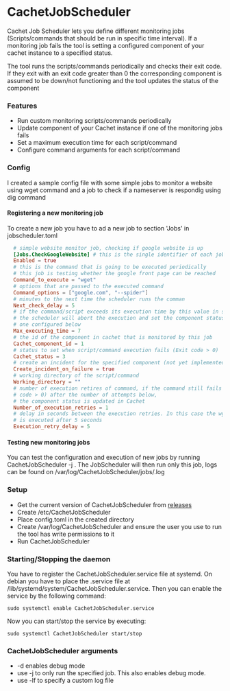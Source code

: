 # CachetJobScheduler

Cachet Job Scheduler lets you define different monitoring jobs (Scripts/commands
  that should be run in specific time interval). If a monitoring job fails the tool is
  setting a configured component of your cachet instance to a specified status.

  The tool runs the scripts/commands periodically and checks their exit code.
  If they exit with an exit code greater than 0 the corresponding component is
  assumed to be down/not functioning and the tool updates the status of the component

### Features
- Run custom monitoring scripts/commands periodically
- Update component of your Cachet instance if one of the monitoring jobs fails
- Set a maximum execution time for each script/command
- Configure command arguments for each script/command

### Config
I created a sample config file with some simple jobs to monitor a website using
  wget command and a job to check if a nameserver is respondig using dig command

#### Registering a new monitoring job
To create a new job you have to ad a new job to section 'Jobs' in jobscheduler.toml

```toml
  # simple website monitor job, checking if google website is up
  [Jobs.CheckGoogleWebsite] # this is the single identifier of each job
  Enabled = true
  # this is the command that is going to be executed periodically
  # this job is testing whether the google front page can be reached
  Command_to_execute = "wget"
  # options that are passed to the executed command
  Command_options = ["google.com", "--spider"]
  # minutes to the next time the scheduler runs the comman
  Next_check_delay = 5
  # if the command/script exceeds its execution time by this value in seconds
  # the scheduler will abort the execution and set the component status to the
  # one configured below
  Max_executing_time = 7
  # the id of the component in cachet that is monitored by this job
  Cachet_component_id = 1
  # status to set when script/command execution fails (Exit code > 0)
  Cachet_status = 3
  # create an incident for the specified component (not yet implemented)
  Create_incident_on_failure = true
  # working directory of the script/command
  Working_directory = ""
  # number of execution retires of command, if the command still fails (Exit
  # code > 0) after the number of attempts below,
  # the component status is updated in Cachet
  Number_of_execution_retries = 1
  # delay in seconds between the execution retries. In this case the wget command
  # is executed after 5 seconds
  Execution_retry_delay = 5
```

#### Testing new monitoring jobs

You can test the configuration and execution of new jobs by running CachetJobScheduler -j <jobname>. The JobScheduler will then run only this job, logs can be found on /var/log/CachetJobScheduler/jobs/<jobname>.log

### Setup
- Get the current version of CachetJobScheduler from [releases](https://github.com/xydian/Cachet-Job-Scheduler/releases)
- Create /etc/CachetJobScheduler
- Place config.toml in the created directory
- Create /var/log/CachetJobScheduler and ensure the user you use to run the
tool has write permissions to it
- Run CachetJobScheduler

### Starting/Stopping the daemon
You have to register the CachetJobScheduler.service file at systemd. On debian you have to
place the .service file at /lib/systemd/system/CachetJobScheduler.service. Then
you can enable the service by the following command:

`sudo systemctl enable CachetJobScheduler.service`

Now you can start/stop the service by executing:

`sudo systemctl CachetJobScheduler start/stop`

### CachetJobScheduler arguments
- -d enables debug mode
- use -j <jobname> to only run the specified job. This also enables debug mode.
- use -lf <filepath> to specify a custom log file
